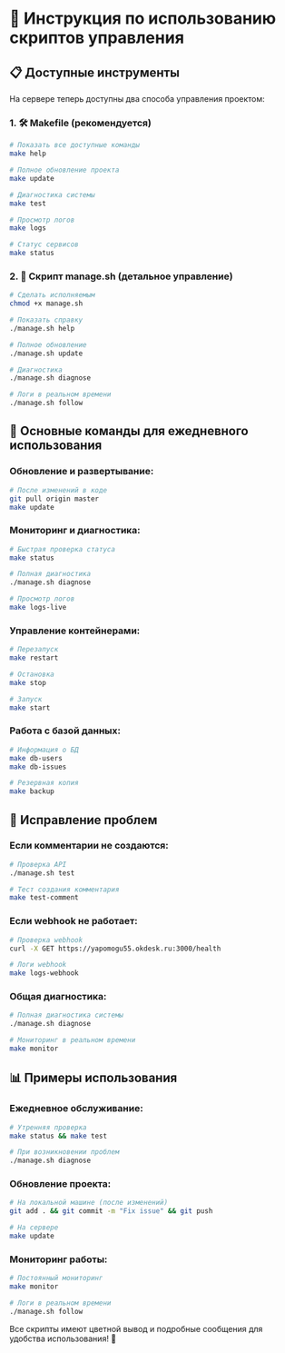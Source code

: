 # 🚀 Инструкция по использованию скриптов управления

## 📋 Доступные инструменты

На сервере теперь доступны два способа управления проектом:

### 1. 🛠️ Makefile (рекомендуется)
```bash
# Показать все доступные команды
make help

# Полное обновление проекта
make update

# Диагностика системы
make test

# Просмотр логов
make logs

# Статус сервисов
make status
```

### 2. 🔧 Скрипт manage.sh (детальное управление)
```bash
# Сделать исполняемым
chmod +x manage.sh

# Показать справку
./manage.sh help

# Полное обновление
./manage.sh update

# Диагностика
./manage.sh diagnose

# Логи в реальном времени
./manage.sh follow
```

## 🎯 Основные команды для ежедневного использования

### Обновление и развертывание:
```bash
# После изменений в коде
git pull origin master
make update
```

### Мониторинг и диагностика:
```bash
# Быстрая проверка статуса
make status

# Полная диагностика
./manage.sh diagnose

# Просмотр логов
make logs-live
```

### Управление контейнерами:
```bash
# Перезапуск
make restart

# Остановка
make stop

# Запуск
make start
```

### Работа с базой данных:
```bash
# Информация о БД
make db-users
make db-issues

# Резервная копия
make backup
```

## 🔧 Исправление проблем

### Если комментарии не создаются:
```bash
# Проверка API
./manage.sh test

# Тест создания комментария
make test-comment
```

### Если webhook не работает:
```bash
# Проверка webhook
curl -X GET https://yapomogu55.okdesk.ru:3000/health

# Логи webhook
make logs-webhook
```

### Общая диагностика:
```bash
# Полная диагностика системы
./manage.sh diagnose

# Мониторинг в реальном времени
make monitor
```

## 📊 Примеры использования

### Ежедневное обслуживание:
```bash
# Утренняя проверка
make status && make test

# При возникновении проблем
./manage.sh diagnose
```

### Обновление проекта:
```bash
# На локальной машине (после изменений)
git add . && git commit -m "Fix issue" && git push

# На сервере
make update
```

### Мониторинг работы:
```bash
# Постоянный мониторинг
make monitor

# Логи в реальном времени
./manage.sh follow
```

Все скрипты имеют цветной вывод и подробные сообщения для удобства использования! 🎨
